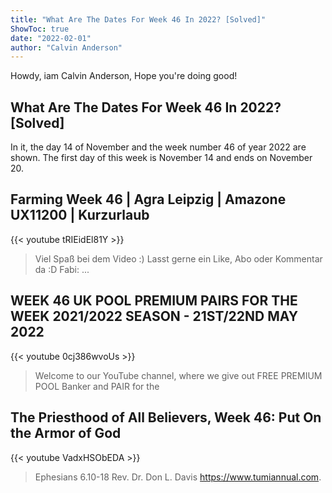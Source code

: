 ```yaml
---
title: "What Are The Dates For Week 46 In 2022? [Solved]"
ShowToc: true 
date: "2022-02-01"
author: "Calvin Anderson" 
---
```


Howdy, iam Calvin Anderson, Hope you're doing good!
## What Are The Dates For Week 46 In 2022? [Solved]
In it, the day 14 of November and the week number 46 of year 2022 are shown. The first day of this week is November 14 and ends on November 20.

## Farming Week 46 | Agra Leipzig | Amazone UX11200 | Kurzurlaub
{{< youtube tRIEidEl81Y >}}
>Viel Spaß bei dem Video :) Lasst gerne ein Like, Abo oder Kommentar da :D Fabi: ...

## WEEK 46 UK POOL PREMIUM PAIRS FOR THE WEEK 2021/2022 SEASON - 21ST/22ND MAY 2022
{{< youtube 0cj386wvoUs >}}
>Welcome to our YouTube channel, where we give out FREE PREMIUM POOL Banker and PAIR for the 

## The Priesthood of All Believers, Week 46: Put On the Armor of God
{{< youtube VadxHSObEDA >}}
>Ephesians 6.10-18 Rev. Dr. Don L. Davis https://www.tumiannual.com.


